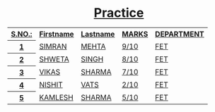 <html>
<head>
<title>
SIMRAN MEHTA (206)
</title>
</head>
<h1><b>
<center><u>Practice<b>
<table style="width:100%">
<tr>
<th>S.NO.:</th>
<th>Firstname</th>
<th>Lastname</th>
<th>MARKS</th>
<th>DEPARTMENT</th>
</tr>
<tr>
<th>1</th>
<td>SIMRAN</td>
<td>MEHTA</td>
<td>9/10</td>
<td>FET</td>
</tr>
<tr>
<th>2</th>
<td>SHWETA</td>
<td>SINGH</td>
<td>8/10</td>
<td>FET</td>
</tr>
<tr>
<th>3</th>
<td>VIKAS</td>
<td>SHARMA</td>
<td>7/10</td>
<td>FET</td>
</tr>
<tr>
<th>4</th>
<td>NISHIT</td>
<td>VATS</td>
<td>2/10</td>
<td>FET</td>
</tr>
<tr>
<th>5</th>
<td>KAMLESH</td>
<td>SHARMA</td>
<td>5/10</td>
<td>FET</td>
</tr>
</table>
</body>
</head>
</html>
